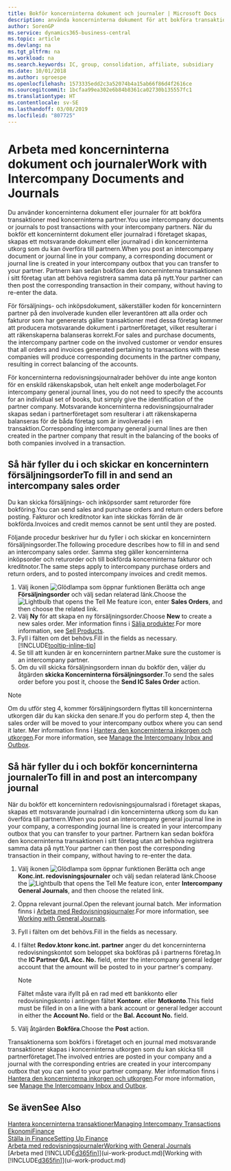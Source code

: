 ```yaml
---
title: Bokför koncerninterna dokument och journaler | Microsoft Docs
description: använda koncerninterna dokument för att bokföra transaktioner med partnerföretag.
author: SorenGP
ms.service: dynamics365-business-central
ms.topic: article
ms.devlang: na
ms.tgt_pltfrm: na
ms.workload: na
ms.search.keywords: IC, group, consolidation, affiliate, subsidiary
ms.date: 10/01/2018
ms.author: sgroespe
ms.openlocfilehash: 1573335edd2c3a52074b4a15ab66f86d4f2616ce
ms.sourcegitcommit: 1bcfaa99ea302e6b84b8361ca02730b135557fc1
ms.translationtype: HT
ms.contentlocale: sv-SE
ms.lasthandoff: 03/08/2019
ms.locfileid: "807725"
---
```

# <a name="work-with-intercompany-documents-and-journals"></a><span data-ttu-id="cf3b3-103">Arbeta med koncerninterna dokument och journaler</span><span class="sxs-lookup"><span data-stu-id="cf3b3-103">Work with Intercompany Documents and Journals</span></span>
<span data-ttu-id="cf3b3-104">Du använder koncerninterna dokument eller journaler för att bokföra transaktioner med koncerninterna partner.</span><span class="sxs-lookup"><span data-stu-id="cf3b3-104">You use intercompany documents or journals to post transactions with your intercompany partners.</span></span> <span data-ttu-id="cf3b3-105">När du bokför ett koncerninternt dokument eller journalrad i företaget skapas, skapas ett motsvarande dokument eller journalrad i din koncerninterna utkorg som du kan överföra till partnern.</span><span class="sxs-lookup"><span data-stu-id="cf3b3-105">When you post an intercompany document or journal line in your company, a corresponding document or journal line is created in your intercompany outbox that you can transfer to your partner.</span></span> <span data-ttu-id="cf3b3-106">Partnern kan sedan bokföra den koncerninterna transaktionen i sitt företag utan att behöva registrera samma data på nytt.</span><span class="sxs-lookup"><span data-stu-id="cf3b3-106">Your partner can then post the corresponding transaction in their company, without having to re-enter the data.</span></span>

<span data-ttu-id="cf3b3-107">För försäljnings- och inköpsdokument, säkerställer koden för koncernintern partner på den involverade kunden eller leverantören att alla order och fakturor som har genererats gäller transaktioner med dessa företag kommer att producera motsvarande dokument i partnerföretaget, vilket resulterar i att räkenskaperna balanseras korrekt.</span><span class="sxs-lookup"><span data-stu-id="cf3b3-107">For sales and purchase documents, the intercompany partner code on the involved customer or vendor ensures that all orders and invoices generated pertaining to transactions with these companies will produce corresponding documents in the partner company, resulting in correct balancing of the accounts.</span></span>

<span data-ttu-id="cf3b3-108">För koncerninterna redovisningsjournalrader behöver du inte ange konton för en enskild räkenskapsbok, utan helt enkelt ange moderbolaget.</span><span class="sxs-lookup"><span data-stu-id="cf3b3-108">For intercompany general journal lines, you do not need to specify the accounts for an individual set of books, but simply give the identification of the partner company.</span></span> <span data-ttu-id="cf3b3-109">Motsvarande koncerninterna redovisningsjournalrader skapas sedan i partnerföretaget som resulterar i att räkenskaperna balanseras för de båda företag som är involverade i en transaktion.</span><span class="sxs-lookup"><span data-stu-id="cf3b3-109">Corresponding intercompany general journal lines are then created in the partner company that result in the balancing of the books of both companies involved in a transaction.</span></span>

## <a name="to-fill-in-and-send-an-intercompany-sales-order"></a><span data-ttu-id="cf3b3-110">Så här fyller du i och skickar en koncernintern försäljningsorder</span><span class="sxs-lookup"><span data-stu-id="cf3b3-110">To fill in and send an intercompany sales order</span></span>
<span data-ttu-id="cf3b3-111">Du kan skicka försäljnings- och inköpsorder samt returorder före bokföring.</span><span class="sxs-lookup"><span data-stu-id="cf3b3-111">You can send sales and purchase orders and return orders before posting.</span></span> <span data-ttu-id="cf3b3-112">Fakturor och kreditnotor kan inte skickas förrän de är bokförda.</span><span class="sxs-lookup"><span data-stu-id="cf3b3-112">Invoices and credit memos cannot be sent until they are posted.</span></span>

<span data-ttu-id="cf3b3-113">Följande procedur beskriver hur du fyller i och skickar en koncernintern försäljningsorder.</span><span class="sxs-lookup"><span data-stu-id="cf3b3-113">The following procedure describes how to fill in and send an intercompany sales order.</span></span> <span data-ttu-id="cf3b3-114">Samma steg gäller koncerninterna inköpsorder och returorder och till bokförda koncerninterna fakturor och kreditnotor.</span><span class="sxs-lookup"><span data-stu-id="cf3b3-114">The same steps apply to intercompany purchase orders and return orders, and to posted intercompany invoices and credit memos.</span></span>  

1. <span data-ttu-id="cf3b3-115">Välj ikonen ![Glödlampa som öppnar funktionen Berätta](media/ui-search/search_small.png "Glödlampa som öppnar funktionen Berätta") och ange **Försäljningsorder** och välj sedan relaterad länk.</span><span class="sxs-lookup"><span data-stu-id="cf3b3-115">Choose the ![Lightbulb that opens the Tell Me feature](media/ui-search/search_small.png "Tell me what you want to do") icon, enter **Sales Orders**, and then choose the related link.</span></span>  
2. <span data-ttu-id="cf3b3-116">Välj **Ny** för att skapa en ny försäljningsorder.</span><span class="sxs-lookup"><span data-stu-id="cf3b3-116">Choose **New** to create a new sales order.</span></span> <span data-ttu-id="cf3b3-117">Mer information finns i [Sälja produkter](sales-how-sell-products.md).</span><span class="sxs-lookup"><span data-stu-id="cf3b3-117">For more information, see [Sell Products](sales-how-sell-products.md).</span></span>  
3. <span data-ttu-id="cf3b3-118">Fyll i fälten om det behövs.</span><span class="sxs-lookup"><span data-stu-id="cf3b3-118">Fill in the fields as necessary.</span></span> [!INCLUDE[tooltip-inline-tip](includes/tooltip-inline-tip_md.md)]
4. <span data-ttu-id="cf3b3-119">Se till att kunden är en koncernintern partner.</span><span class="sxs-lookup"><span data-stu-id="cf3b3-119">Make sure the customer is an intercompany partner.</span></span>
5. <span data-ttu-id="cf3b3-120">Om du vill skicka försäljningsordern innan du bokför den, väljer du åtgärden **skicka Koncerninterna försäljningsorder**.</span><span class="sxs-lookup"><span data-stu-id="cf3b3-120">To send the sales order before you post it, choose the **Send IC Sales Order** action.</span></span>

> [!NOTE]
> <span data-ttu-id="cf3b3-121">Om du utför steg 4, kommer försäljningsordern flyttas till koncerninterna utkorgen där du kan skicka den senare.</span><span class="sxs-lookup"><span data-stu-id="cf3b3-121">If you do perform step 4, then the sales order will be moved to your intercompany outbox where you can send it later.</span></span> <span data-ttu-id="cf3b3-122">Mer information finns i [Hantera den koncerninterna inkorgen och utkorgen](intercompany-how-manage-intercompany-inbox.md).</span><span class="sxs-lookup"><span data-stu-id="cf3b3-122">For more information, see [Manage the Intercompany Inbox and Outbox](intercompany-how-manage-intercompany-inbox.md).</span></span>

## <a name="to-fill-in-and-post-an-intercompany-journal"></a><span data-ttu-id="cf3b3-123">Så här fyller du i och bokför koncerninterna journaler</span><span class="sxs-lookup"><span data-stu-id="cf3b3-123">To fill in and post an intercompany journal</span></span>
<span data-ttu-id="cf3b3-124">När du bokför ett koncernintern redovisningsjournalsrad i företaget skapas, skapas ett motsvarande journalrad i din koncerninterna utkorg som du kan överföra till partnern.</span><span class="sxs-lookup"><span data-stu-id="cf3b3-124">When you post an intercompany general journal line in your company, a corresponding journal line is created in your intercompany outbox that you can transfer to your partner.</span></span> <span data-ttu-id="cf3b3-125">Partnern kan sedan bokföra den koncerninterna transaktionen i sitt företag utan att behöva registrera samma data på nytt.</span><span class="sxs-lookup"><span data-stu-id="cf3b3-125">Your partner can then post the corresponding transaction in their company, without having to re-enter the data.</span></span>

1. <span data-ttu-id="cf3b3-126">Välj ikonen ![Glödlampa som öppnar funktionen Berätta](media/ui-search/search_small.png "Berätta vad du vill göra") och ange **Konc.int. redovisningsjournaler** och välj sedan relaterad länk.</span><span class="sxs-lookup"><span data-stu-id="cf3b3-126">Choose the ![Lightbulb that opens the Tell Me feature](media/ui-search/search_small.png "Tell me what you want to do") icon, enter **Intercompany General Journals**, and then choose the related link.</span></span>  
2. <span data-ttu-id="cf3b3-127">Öppna relevant journal.</span><span class="sxs-lookup"><span data-stu-id="cf3b3-127">Open the relevant journal batch.</span></span> <span data-ttu-id="cf3b3-128">Mer information finns i [Arbeta med Redovisningsjournaler](ui-work-general-journals.md).</span><span class="sxs-lookup"><span data-stu-id="cf3b3-128">For more information, see [Working with General Journals](ui-work-general-journals.md).</span></span>
3. <span data-ttu-id="cf3b3-129">Fyll i fälten om det behövs.</span><span class="sxs-lookup"><span data-stu-id="cf3b3-129">Fill in the fields as necessary.</span></span>
4. <span data-ttu-id="cf3b3-130">I fältet **Redov.ktonr konc.int. partner** anger du det koncerninterna redovisningskontot som beloppet ska bokföras på i partnerns företag.</span><span class="sxs-lookup"><span data-stu-id="cf3b3-130">In the **IC Partner G/L Acc. No.** field, enter the intercompany general ledger account that the amount will be posted to in your partner's company.</span></span>

    > [!NOTE]
    > <span data-ttu-id="cf3b3-131">Fältet måste vara ifyllt på en rad med ett bankkonto eller redovisningskonto i antingen fältet **Kontonr.** eller **Motkonto**.</span><span class="sxs-lookup"><span data-stu-id="cf3b3-131">This field must be filled in on a line with a bank account or general ledger account in either the **Account No.** field or the **Bal. Account No.** field.</span></span>  
5. <span data-ttu-id="cf3b3-132">Välj åtgärden **Bokföra**.</span><span class="sxs-lookup"><span data-stu-id="cf3b3-132">Choose the **Post** action.</span></span>

<span data-ttu-id="cf3b3-133">Transaktionerna som bokförs i företaget och en journal med motsvarande transaktioner skapas i koncerninterna utkorgen som du kan skicka till partnerföretaget.</span><span class="sxs-lookup"><span data-stu-id="cf3b3-133">The involved entries are posted in your company and a journal with the corresponding entries are created in your intercompany outbox that you can send to your partner company.</span></span> <span data-ttu-id="cf3b3-134">Mer information finns i [Hantera den koncerninterna inkorgen och utkorgen](intercompany-how-manage-intercompany-inbox.md).</span><span class="sxs-lookup"><span data-stu-id="cf3b3-134">For more information, see [Manage the Intercompany Inbox and Outbox](intercompany-how-manage-intercompany-inbox.md).</span></span>

## <a name="see-also"></a><span data-ttu-id="cf3b3-135">Se även</span><span class="sxs-lookup"><span data-stu-id="cf3b3-135">See Also</span></span>
[<span data-ttu-id="cf3b3-136">Hantera koncerninterna transaktioner</span><span class="sxs-lookup"><span data-stu-id="cf3b3-136">Managing Intercompany Transactions</span></span>](intercompany-manage.md)  
[<span data-ttu-id="cf3b3-137">Ekonomi</span><span class="sxs-lookup"><span data-stu-id="cf3b3-137">Finance</span></span>](finance.md)  
[<span data-ttu-id="cf3b3-138">Ställa in Finance</span><span class="sxs-lookup"><span data-stu-id="cf3b3-138">Setting Up Finance</span></span>](finance-setup-finance.md)  
[<span data-ttu-id="cf3b3-139">Arbeta med redovisningsjournaler</span><span class="sxs-lookup"><span data-stu-id="cf3b3-139">Working with General Journals</span></span>](ui-work-general-journals.md)  
<span data-ttu-id="cf3b3-140">[Arbeta med [!INCLUDE[d365fin](includes/d365fin_md.md)]](ui-work-product.md)</span><span class="sxs-lookup"><span data-stu-id="cf3b3-140">[Working with [!INCLUDE[d365fin](includes/d365fin_md.md)]](ui-work-product.md)</span></span>
